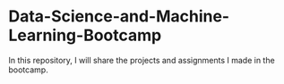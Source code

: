 # Data-Science-and-Machine-Learning-Bootcamp

In this repository, I will share the projects and assignments I made in the bootcamp.
